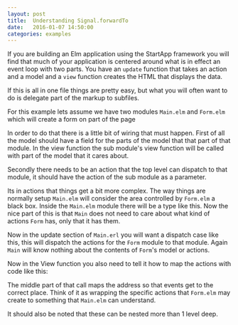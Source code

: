 ```yaml
---
layout: post
title:  Understanding Signal.forwardTo
date:   2016-01-07 14:50:00
categories: examples
---
```



If you are building an Elm application using the StartApp framework
you will find that much of your application is centered around what is
in effect an event loop with two parts. You have an `update` function
that takes an action and a model and a `view` function creates the
HTML that displays the data.

If this is all in one file things are pretty easy, but what you will
often want to do is delegate part of the markup to subfiles.


For this example lets assume we have two modules `Main.elm` and `Form.elm`
which will create a form on part of the page


In order to do that there is a little bit of wiring that must
happen. First of all the model should have a field for the parts of
the model that that part of that module. In the view function the sub
module's view function will be called with part of the model that it
cares about.

Secondly there needs to be an action that the top level can dispatch to
that module, it should have the action of the sub module as a
parameter.


Its in actions that things get a bit more complex. The way things are
normally setup `Main.elm` will consider the area controlled by
`Form.elm` a black box. Inside the `Main.elm` module there will be a
type like this. Now the nice part of this is that `Main` does not need
to care about what kind of actions `Form` has, only that it has them.

<script
src="https://gist.github.com/zkessin/de90bd638b9c7fc99339.js"></script>

Now in the update section of `Main.erl` you will want a dispatch case
like this, this will dispatch the actions for the `Form` module to
that module. Again `Main` will know nothing about the contents of
`Form`'s model or actions.

<script
src="https://gist.github.com/zkessin/7a1f746ec3b07d083348.js"></script>

Now in the View function you also need to tell it how to map the
actions with code like this:

<script
src="https://gist.github.com/zkessin/ad68f48e3d6182e9afae.js"></script>

The middle part of that call maps the address so that events get to
the correct place. Think of it as wrapping the specific actions that
`Form.elm` may create to something that `Main.elm` can understand.

It should also be noted that these can be nested more than 1 level
deep.

